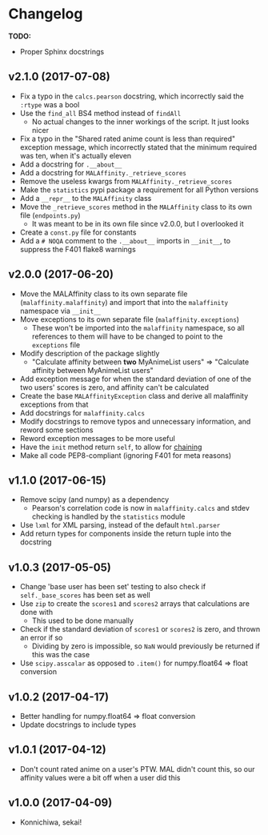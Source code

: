 # Changelog


**TODO:**
* Proper Sphinx docstrings

## v2.1.0 (2017-07-08)
* Fix a typo in the `calcs.pearson` docstring, which incorrectly said 
  the `:rtype` was a bool
* Use the `find_all` BS4 method instead of `findAll`
  * No actual changes to the inner workings of the script. It just looks nicer
* Fix a typo in the "Shared rated anime count is less than required" exception
  message, which incorrectly stated that the minimum required was ten, when it's
  actually eleven
* Add a docstring for `.__about__`
* Add a docstring for `MALAffinity._retrieve_scores`
* Remove the useless kwargs from `MALAffinity._retrieve_scores`
* Make the `statistics` pypi package a requirement for all Python versions
* Add a `__repr__` to the `MALAffinity` class
* Move the `_retrieve_scores` method in the `MALAffinity` class 
  to its own file (`endpoints.py`)
  * It was meant to be in its own file since v2.0.0, but I overlooked it
* Create a `const.py` file for constants
* Add a `# NOQA` comment to the `.__about__` imports in `__init__`, to suppress
  the F401 flake8 warnings
 
## v2.0.0 (2017-06-20)
* Move the MALAffinity class to its own separate file (`malaffinity.malaffinity`)
  and import that into the `malaffinity` namespace via `__init__`
* Move exceptions to its own separate file (`malaffinity.exceptions`)
  * These won't be imported into the `malaffinity` namespace, so all references
    to them will have to be changed to point to the `exceptions` file
* Modify description of the package slightly
  * "Calculate affinity between **two** MyAnimeList users" =>
    "Calculate affinity between MyAnimeList users"
* Add exception message for when the standard deviation of one of the two users'
  scores is zero, and affinity can't be calculated
* Create the base `MALAffinityException` class and derive all malaffinity
  exceptions from that
* Add docstrings for `malaffinity.calcs`
* Modify docstrings to remove typos and unnecessary information, 
  and reword some sections
* Reword exception messages to be more useful
* Have the `init` method return `self`, to allow for 
  [chaining](https://en.wikipedia.org/wiki/Method_chaining)
* Make all code PEP8-compliant (ignoring F401 for meta reasons)

## v1.1.0 (2017-06-15)
* Remove scipy (and numpy) as a dependency
  * Pearson's correlation code is now in `malaffinity.calcs` and stdev checking is handled
    by the `statistics` module
* Use `lxml` for XML parsing, instead of the default `html.parser`
* Add return types for components inside the return tuple into the docstring

## v1.0.3 (2017-05-05)
* Change 'base user has been set' testing to also check if `self._base_scores`
  has been set as well
* Use `zip` to create the `scores1` and `scores2` arrays that calculations are done with
  * This used to be done manually
* Check if the standard deviation of `scores1` or `scores2` is zero, 
  and thrown an error if so
  * Dividing by zero is impossible, so `NaN` would previously be returned 
    if this was the case
* Use `scipy.asscalar` as opposed to `.item()` for numpy.float64 => float conversion

## v1.0.2 (2017-04-17)
* Better handling for numpy.float64 => float conversion
* Update docstrings to include types

## v1.0.1 (2017-04-12)
* Don't count rated anime on a user's PTW. MAL didn't count this,
  so our affinity values were a bit off when a user did this

## v1.0.0 (2017-04-09)
* Konnichiwa, sekai!
